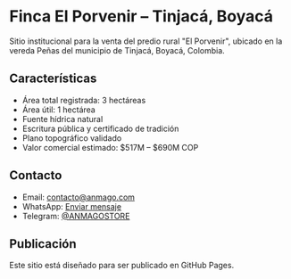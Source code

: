 # Finca El Porvenir – Tinjacá, Boyacá

Sitio institucional para la venta del predio rural "El Porvenir", ubicado en la vereda Peñas del municipio de Tinjacá, Boyacá, Colombia.

## Características

- Área total registrada: 3 hectáreas
- Área útil: 1 hectárea
- Fuente hídrica natural
- Escritura pública y certificado de tradición
- Plano topográfico validado
- Valor comercial estimado: $517M – $690M COP

## Contacto

- Email: contacto@anmago.com
- WhatsApp: [Enviar mensaje](https://wa.me/57XXXXXXXXXX)
- Telegram: [@ANMAGOSTORE](https://t.me/ANMAGOSTORE)

## Publicación

Este sitio está diseñado para ser publicado en GitHub Pages.
